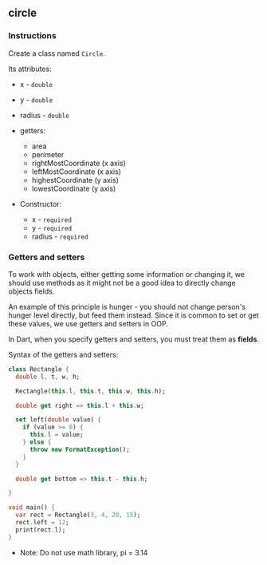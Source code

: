 ## circle

### Instructions

Create a class named `Circle`.

Its attributes:

- x - `double`
- y - `double`
- radius - `double`
- getters:

  - area
  - perimeter
  - rightMostCoordinate (x axis)
  - leftMostCoordinate (x axis)
  - highestCoordinate (y axis)
  - lowestCoordinate (y axis)

- Constructor:
  - x - `required`
  - y - `required`
  - radius - `required`

### Getters and setters

To work with objects, either getting some information or changing it, we should use methods as it might not be a good idea to directly change objects fields.

An example of this principle is hunger - you should not change person's hunger level directly, but feed them instead. Since it is common to set or get these values, we use getters and setters in OOP.

In Dart, when you specify getters and setters, you must treat them as **fields**.

Syntax of the getters and setters:

```dart
class Rectangle {
  double l, t, w, h;

  Rectangle(this.l, this.t, this.w, this.h);

  double get right => this.l + this.w;

  set left(double value) {
    if (value >= 0) {
      this.l = value;
    } else {
      throw new FormatException();
    }
  }

  double get bottom => this.t - this.h;

}

void main() {
  var rect = Rectangle(3, 4, 20, 15);
  rect.left = 12;
  print(rect.l);
}
```

- Note: Do not use math library, pi = 3.14
